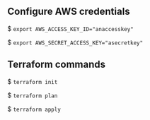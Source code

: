 ## Configure AWS credentials

$ `export AWS_ACCESS_KEY_ID="anaccesskey"`

$ `export AWS_SECRET_ACCESS_KEY="asecretkey"`

## Terraform commands

$ `terraform init` 

$ `terraform plan` 

$ `terraform apply` 

